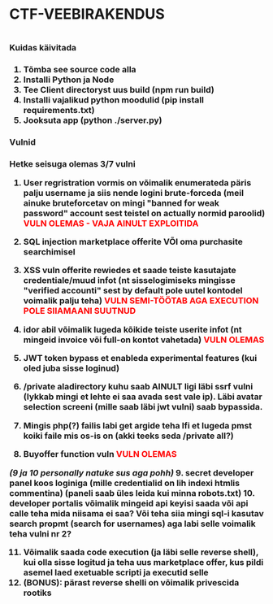 <h1>CTF-VEEBIRAKENDUS<h1>

<h3>Kuidas käivitada<h3>

1. Tõmba see source code alla
2. Installi Python ja Node
3. Tee Client directoryst uus build (npm run build)
4. Installi vajalikud python moodulid (pip install requirements.txt)
5. Jooksuta app (python ./server.py)

<h3>Vulnid<h3>

Hetke seisuga olemas 3/7 vulni

1. User regristration vormis on võimalik enumerateda päris palju username ja siis nende logini brute-forceda (meil ainuke bruteforcetav on mingi "banned for weak password" account sest teistel on actually normid paroolid)
   <span style="color: red;">VULN OLEMAS - VAJA AINULT EXPLOITIDA</span>

2. SQL injection marketplace offerite VÕI oma purchasite searchimisel

3. XSS vuln offerite rewiedes et saade teiste kasutajate credentiale/muud infot (nt sisselogimiseks mingisse "verified accounti" sest by default pole uutel kontodel voimalik palju teha)
   <span style="color: red;">VULN SEMI-TÖÖTAB AGA EXECUTION POLE SIIAMAANI SUUTNUD</span>

4. idor abil võimalik lugeda kõikide teiste userite infot (nt mingeid invoice või full-on kontot vahetada)
   <span style="color: red;">VULN OLEMAS</span>

5. JWT token bypass et enableda experimental features (kui oled juba sisse loginud)

6. /private aladirectory kuhu saab AINULT ligi läbi ssrf vulni (lykkab mingi et lehte ei saa avada sest vale ip). Läbi avatar selection screeni (mille saab läbi jwt vulni) saab bypassida.

7. Mingis php(?) failis labi get argide teha lfi et lugeda pmst koiki faile mis os-is on (akki teeks seda /private all?)

8. Buyoffer function vuln
   <span style="color: red;">VULN OLEMAS</span>

*(9 ja 10 personally natuke sus aga pohh)*
9. secret developer panel koos loginiga (mille credentialid on lih indexi htmlis commentina) (paneli saab üles leida kui minna robots.txt)
10. developer portalis võimalik mingeid api keyisi saada või api calle teha mida niisama ei saa?
Või teha siia mingi sql-i kasutav search propmt (search for usernames) aga labi selle voimalik teha vulni nr 2?

11. Võimalik saada code execution (ja läbi selle reverse shell), kui olla sisse logitud ja teha uus marketplace offer, kus pildi asemel laed exetuable scripti ja executid selle
12. (BONUS): pärast reverse shelli on võimalik privescida rootiks
